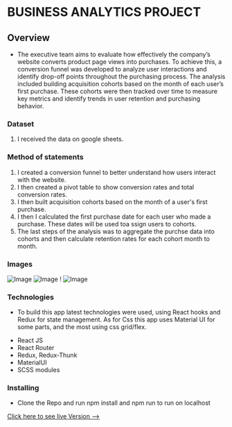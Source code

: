 # BUSINESS ANALYTICS PROJECT

## Overview
* The executive team aims to evaluate how effectively the company’s website converts product page views into purchases. To achieve this, a conversion funnel was developed to analyze user interactions and identify drop-off points throughout the purchasing process.  The analysis included building acquisition cohorts based on the month of each user’s first purchase. These cohorts were then tracked over time to measure key metrics and identify trends in user retention and purchasing behavior.

### Dataset

1. I received the data on google sheets.


### Method of statements

1.  I created a conversion funnel to better understand how users interact with the website.  
2.  I then created a pivot table to show conversion rates and total conversion rates.  
3.  I then built acquisition cohorts based on the month of a user's first purchase.  
4.  I then I calculated the first purchase date for each user who made a purchase.  These dates will be used toa ssign users to cohorts.
5.  The last steps of the analysis was to aggregate the purchse data into cohorts and then calculate retention rates for each cohort month to month.  


### Images
![Image](src/Img/darkmode.png)
![Image](src/Img/lightmode.png )
!
![Image](src/Img/infodark.png )

### Technologies
* To build this app latest technologies were used, using React hooks and Redux for state management. As for Css this app uses Material UI for some parts, and the most using css grid/flex. 

- React JS
- React Router
- Redux, Redux-Thunk
- MaterialUI
- SCSS modules


### Installing 
* Clone the Repo and run npm install and npm run to run on localhost

[Click here to see live Version --> ](https://newmovies.netlify.app)
